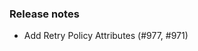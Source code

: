 ### Release notes
<!-- Please add your release notes in the following format:
- My change description (#PR/#issue)
-->
- Add Retry Policy Attributes (#977, #971)
